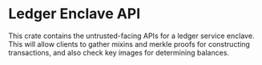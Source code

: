 # Ledger Enclave API

This crate contains the untrusted-facing APIs for a ledger service enclave.
This will allow clients to gather mixins and merkle proofs for constructing
transactions, and also check key images for determining balances.
